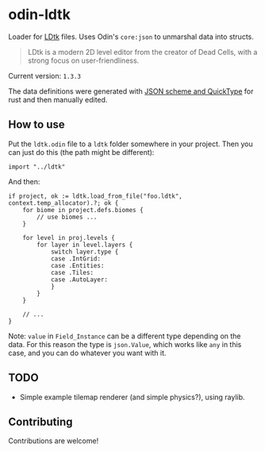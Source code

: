 # odin-ldtk
Loader for [LDtk](https://ldtk.io/) files. Uses Odin's `core:json` to unmarshal data into structs.

> LDtk is a modern 2D level editor from the creator of Dead Cells,
with a strong focus on user-friendliness.

Current version: `1.3.3`

The data definitions were generated with [JSON scheme and QuickType](https://ldtk.io/docs/game-dev/loading/?menu=1#2-the-quicktype-way) for rust and then manually edited.

## How to use
Put the `ldtk.odin` file to a `ldtk` folder somewhere in your project. Then you can just do this (the path might be different):
```odin
import "../ldtk"
```
And then:
```odin
if project, ok := ldtk.load_from_file("foo.ldtk", context.temp_allocator).?; ok {
    for biome in project.defs.biomes {
        // use biomes ...
    }

    for level in proj.levels {
        for layer in level.layers {
            switch layer.type {
            case .IntGrid:
            case .Entities:
            case .Tiles:
            case .AutoLayer:
            }
        }
    }

    // ...
}
```
Note: `value` in `Field_Instance` can be a different type depending on the data.
For this reason the type is `json.Value`, which works like `any` in this case, and you can do whatever you want with it.

## TODO
- Simple example tilemap renderer (and simple physics?), using raylib.

## Contributing
Contributions are welcome!
